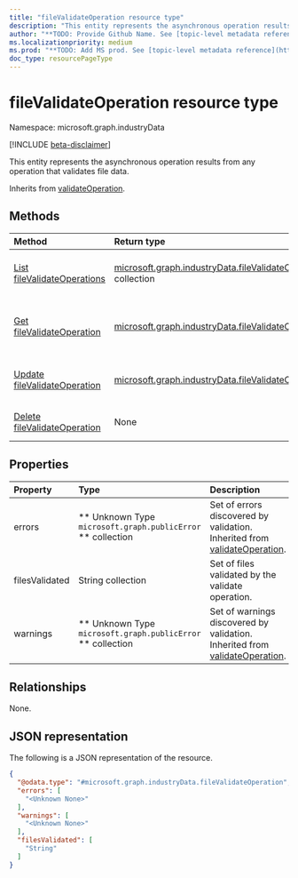 ```yaml
---
title: "fileValidateOperation resource type"
description: "This entity represents the asynchronous operation results from any operation that validates file data."
author: "**TODO: Provide Github Name. See [topic-level metadata reference](https://msgo.azurewebsites.net/add/document/guidelines/metadata.html#topic-level-metadata)**"
ms.localizationpriority: medium
ms.prod: "**TODO: Add MS prod. See [topic-level metadata reference](https://msgo.azurewebsites.net/add/document/guidelines/metadata.html#topic-level-metadata)**"
doc_type: resourcePageType
---
```


# fileValidateOperation resource type

Namespace: microsoft.graph.industryData

[!INCLUDE [beta-disclaimer](../../includes/beta-disclaimer.md)]

This entity represents the asynchronous operation results from any operation that validates file data.


Inherits from [validateOperation](../resources/industrydata-validateoperation.md).

## Methods
|Method|Return type|Description|
|:---|:---|:---|
|[List fileValidateOperations](../api/industrydata-filevalidateoperation-list.md)|[microsoft.graph.industryData.fileValidateOperation](../resources/industrydata-filevalidateoperation.md) collection|Get a list of the [fileValidateOperation](../resources/industrydata-filevalidateoperation.md) objects and their properties.|
|[Get fileValidateOperation](../api/industrydata-filevalidateoperation-get.md)|[microsoft.graph.industryData.fileValidateOperation](../resources/industrydata-filevalidateoperation.md)|Read the properties and relationships of a [fileValidateOperation](../resources/industrydata-filevalidateoperation.md) object.|
|[Update fileValidateOperation](../api/industrydata-filevalidateoperation-update.md)|[microsoft.graph.industryData.fileValidateOperation](../resources/industrydata-filevalidateoperation.md)|Update the properties of a [fileValidateOperation](../resources/industrydata-filevalidateoperation.md) object.|
|[Delete fileValidateOperation](../api/industrydata-filevalidateoperation-delete.md)|None|Deletes a [fileValidateOperation](../resources/industrydata-filevalidateoperation.md) object.|

## Properties
|Property|Type|Description|
|:---|:---|:---|
|errors|** Unknown Type `microsoft.graph.publicError` ** collection|Set of errors discovered by validation. Inherited from [validateOperation](../resources/industrydata-validateoperation.md).|
|filesValidated|String collection|Set of files validated by the validate operation.|
|warnings|** Unknown Type `microsoft.graph.publicError` ** collection|Set of warnings discovered by validation. Inherited from [validateOperation](../resources/industrydata-validateoperation.md).|

## Relationships
None.

## JSON representation
The following is a JSON representation of the resource.
<!-- {
  "blockType": "resource",
  "keyProperty": "id",
  "@odata.type": "microsoft.graph.industryData.fileValidateOperation",
  "baseType": "microsoft.graph.industryData.validateOperation",
  "openType": false
}
-->
``` json
{
  "@odata.type": "#microsoft.graph.industryData.fileValidateOperation",
  "errors": [
    "<Unknown None>"
  ],
  "warnings": [
    "<Unknown None>"
  ],
  "filesValidated": [
    "String"
  ]
}
```

